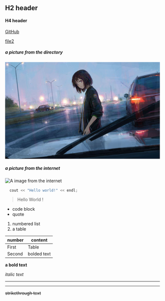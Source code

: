 ## H2 header
#### H4 header

[GitHub](https://github.com)

[file2](./file2.md)

##### a picture from the directory

![A image from the directory](./resources/pic1.jpg)

##### a picture from the internet

![A image from the internet](https://i1.hdslb.com/bfs/archive/c0fa966ef05e15a52625a764b8c829b9a204c984.jpg@309w_174h_1c_100q.webp)


```c++
  cout << "Hello world!" << endl;
```



> Hello World !

* code block
* quote

1. numbered list
2. a table



| number | content     |
| ------ | ----------- |
| First  | Table       |
| Second | bolded text |



**a bold text** 

*italic text* 

---

___

~~strikethrough text~~
